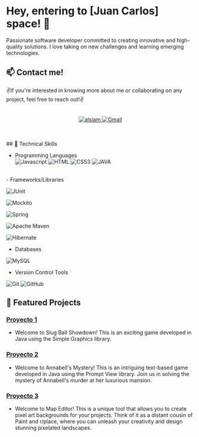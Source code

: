 # Hey, entering to [Juan Carlos] space! 👋

Passionate software developer committed to creating innovative and high-quality solutions. I love taking on new challenges and learning emerging technologies.

## 📫 Contact me!

✌️If you're interested in knowing more about me or collaborating on any project, feel free to reach out!✌️
<br/>
<br/>
<p align="center">
<a href="https://www.linkedin.com/in/upcjdev/" target="https://www.linkedin.com/in/upcjdev/">
<img src="https://img.shields.io/badge/LinkedIn-0077B5?style=for-the-badge&logo=linkedin&logoColor=white" alt="alsiam"/>
</a>  <a href="mailto:caftpjuancarlos@gmail.com">
  <img src="https://img.shields.io/badge/Gmail-D14836?style=for-the-badge&logo=gmail&logoColor=white" alt="Gmail"/>
</a>
</p>
<br/>
<br/>
## 🚀 Technical Skills

- Programming Languages
  <br/>
![Javascript](https://img.shields.io/badge/Javascript-F0DB4F?style=for-the-badge&labelColor=black&logo=javascript&logoColor=F0DB4F)
![HTML](https://img.shields.io/badge/HTML5-E34F26?style=for-the-badge&logo=html5&logoColor=white)
![CSS3](https://img.shields.io/badge/CSS3-1572B6?style=for-the-badge&logo=css3&logoColor=white)
![JAVA](https://img.shields.io/badge/JAVA-007396?style=for-the-badge&logo=java&logoColor=white)

<br/>
- Frameworks/Libraries

![JUnit](https://img.shields.io/badge/JUnit-25A162?style=for-the-badge&logo=junit5&logoColor=white)

![Mockito](https://img.shields.io/badge/Mockito-DC143C?style=for-the-badge&logo=mockito&logoColor=white)

![Spring](https://img.shields.io/badge/Spring-6DB33F?style=for-the-badge&logo=spring&logoColor=white)

![Apache Maven](https://img.shields.io/badge/Apache_Maven-C71A36?style=for-the-badge&logo=apache-maven&logoColor=white)

![Hibernate](https://img.shields.io/badge/Hibernate-59666C?style=for-the-badge&logo=hibernate&logoColor=white)

- Databases

![MySQL](https://img.shields.io/badge/MySQL-4479A1?style=for-the-badge&logo=mysql&logoColor=white)

- Version Control Tools

![Git](https://img.shields.io/badge/Git-F05032?style=for-the-badge&logo=git&logoColor=white)
![GitHub](https://img.shields.io/badge/GitHub-181717?style=for-the-badge&logo=github&logoColor=white)

## 🌱 Featured Projects

### [Proyecto 1](https://github.com/Chispa8/Slug-Ball-Showdown) 
- Welcome to Slug Ball Showdown! This is an exciting game developed in Java using the Simple Graphics library.

### [Proyecto 2](https://github.com/Chispa8/Annabell-s-Mystery)
- Welcome to Annabell's Mystery! This is an intriguing text-based game developed in Java using the Prompt View library. Join us in solving the mystery of Annabell's murder at her luxurious mansion.
  
### [Proyecto 3](https://github.com/Chispa8/Map-Editor)
- Welcome to Map Editor! This is a unique tool that allows you to create pixel art backgrounds for your projects. Think of it as a distant cousin of Paint and r/place, where you can unleash your creativity and design stunning pixelated landscapes.
